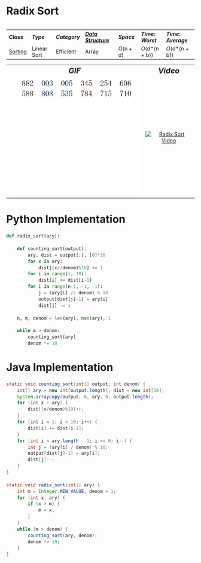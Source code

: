 # Radix Sort
<table>
    <tr>
        <table>
            <tr>
                <td><strong><i>Class</i></strong></td>
                <td><strong><i>Type</i></strong></td>
                <td><strong><i>Category</i></strong></td>
                <td><strong><i><a href="/DataStructures/">Data Structure</a></i></strong></td>
                <td><strong><i>Space</i></strong></td>
                <td><strong><i>Time: Worst</i></strong></td>
                <td><strong><i>Time: Average</i></strong></td>
            </tr>
            <tr>
                <td><a href="/Sorting/">Sorting</a></td>
                <td>Linear Sort</td>
                <td>Efficient</td>
                <td>Array</td>
                <td><i>O</i>(n + d)</td>
                <td><i>O</i>(d*(n + b))</td>
                <td><i>O</i>(d*(n + b))</td>
            </tr>
        </table>
    </tr>
    <tr>
        <table>
            <tr style="text-align: center; font-size:20px;">
                <td><strong><i>GIF</i></strong></td>
                <td><strong><i>Video</i></strong></td>
            </tr>
            <tr>
                <td style="text-align: center;"><img src="RadixSort.gif" alt="Radix Sort GIF" style="width: auto; height: 315px;"/></td>
                <td style="text-align: center;"><a href="https://youtu.be/nu4gDuFabIM"><img src="http://img.youtube.com/vi/nu4gDuFabIM/0.jpg" alt="Radix Sort Video" width="560" height="315"/></a></td>
            </tr>
        </table>
    </tr>
</table>

# Python Implementation
``` python
def radix_sort(ary):
    
    def counting_sort(output):
        ary, dist = output[:], [0]*10
        for x in ary:
            dist[(x//denom)%10] += 1
        for i in range(1, 10):
            dist[i] += dist[i-1]
        for i in range(n-1, -1, -1):
            j = (ary[i] // denom) % 10
            output[dist[j]-1] = ary[i]
            dist[j] -= 1
    
    n, m, denom = len(ary), max(ary), 1
    
    while m > denom:
        counting_sort(ary)
        denom *= 10
```

# Java Implementation
``` java
static void counting_sort(int[] output, int denom) {
    int[] ary = new int[output.length], dist = new int[10];
    System.arraycopy(output, 0, ary, 0, output.length);
    for (int x : ary) {
        dist[(x/denom)%10]++;
    }
    for (int i = 1; i < 10; i++) {
        dist[i] += dist[i-1];
    }
    for (int i = ary.length - 1; i >= 0; i--) {
        int j = (ary[i] / denom) % 10;
        output[dist[j]-1] = ary[i];
        dist[j]--;
    }
}

static void radix_sort(int[] ary) {
    int m = Integer.MIN_VALUE, denom = 1;
    for (int x: ary) {
        if (x > m) {
            m = x;
        }
    }
    while (m > denom) {
        counting_sort(ary, denom);
        denom *= 10;
    }
}
```